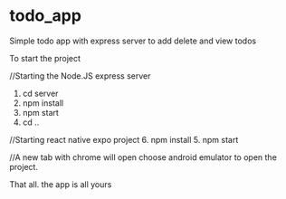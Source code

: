 # todo_app
Simple todo app with express server to add delete and view todos

To start the project

//Starting the Node.JS express server

1. cd server
2. npm install
3. npm start
4. cd ..

//Starting react native expo project
6. npm install
5. npm start

//A new tab with chrome will open choose android emulator to open the project.

That all. the app is all yours

